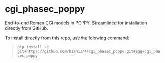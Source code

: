 # cgi_phasec_poppy
End-to-end Roman CGI models in POPPY. Streamlined for installation directly from GitHub. 

To install directly from this repo, use the folowing command:
>`pip install -e git+https://github.com/kian1377/cgi_phasec_poppy.git#egg=cgi_phasec_poppy`
